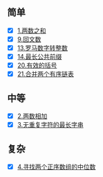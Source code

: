 ## 简单
- [x] [1.两数之和](1.两数之和.md)
- [x] [9.回文数](9.回文数.md)
- [x] [13.罗马数字转整数](13.罗马数字转整数.md)
- [x] [14.最长公共前缀](14.最长公共前缀.md)
- [x] [20.有效的括号](20.有效的括号.md)
- [x] [21.合并两个有序链表](21.合并两个有序链表.md)
  
## 中等
- [x] [2.两数相加](2.两数相加.md)
- [x] [3.无重复字符的最长字串](3.无重复字符的最长字串.md)

## 复杂
- [x] [4.寻找两个正序数组的中位数](4.寻找两个正序数组的中位数.md)
